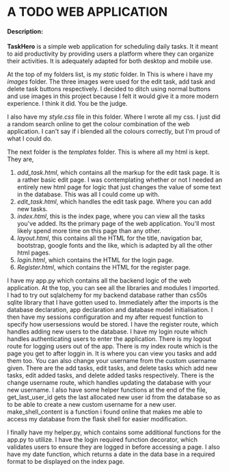 # A TODO WEB APPLICATION
#### Description:
**TaskHero** is a simple web application for scheduling daily tasks. It it meant to aid productivity by providing users a platform where they can organize their activities. It is adequately adapted for both desktop and mobile use.

At the top of my folders list, is my *static* folder. In This is where i have my *images* folder. The three images were used for the edit task, add task and delete task buttons respectively. I decided to ditch using normal buttons and use images in this project because I felt it would give it a more modern experience. I think it did. You be the judge.

I also have my *style.css* file in this folder. Where I wrote all my css. I just did a random search online to get the colour combination of the web application. I can't say if i blended all the colours correctly, but I'm proud of what I could do.

The next folder is the *templates* folder. This is where all my html is kept. They are,

1. *add_task.html*, which contains all the markup for the edit task page. It is a rather basic edit page. I was contemplating whether or not I needed an entirely new html page for logic that just changes the value of some text in the database. This was all I could come up with.
2. *edit_task.html*, which handles the edit task page. Where you can add new tasks.
3. *index.html*, this is the index page, where you can view all the tasks you've added. Its the primary page of the web application. You'll most likely spend more time on this page than any other.
4. *layout.html*, this contains all the HTML for the title, navigation bar, bootstrap, google fonts and the like, which is adapted by all the other html pages.
5. *login.html*, which contains the HTML for the login page.
6. *Register.html*, which contains the HTML for the register page.

I have my app.py which contains all the backend logic of the web application. At the top, you can see all the libraries and modules I imported. I had to try out sqlalchemy for my backend database rather than cs50s sqlite library that I have gotten used to. Immediately after the imports is the database declaration, app declaration and database model initialisation.
I then have my sessions configuration and my after request function to specify how usersessions would be stored. I have the register route, which handles adding new users to the database. I have my login route which handles authenticating users to enter the application. There is my logout route for logging users out of the app. There is my index route which is the page you get to after loggin in. It is where you can view you tasks and add them too. You can also change your username from the custom username given. There are the add tasks, edit tasks, and delete tasks which add new tasks, edit added tasks, and delete added tasks respectively. There is the change username route, which handles updating the database with your new username. I also have some helper functions at the end of the file, get_last_user_id gets the last allocated new user id from the database so as to be able to create a new custom username for a new user. make_shell_content is a function i found online that makes me able to access my database from the flask shell for easier modification.

I finally have my helper.py, which contains some additional functions for the app.py to utilize. I have the login required function decorator, which validates users to ensure they are logged in before accessing a page. I also have my date function, which returns a date in the data base in a required format to be displayed on the index page.